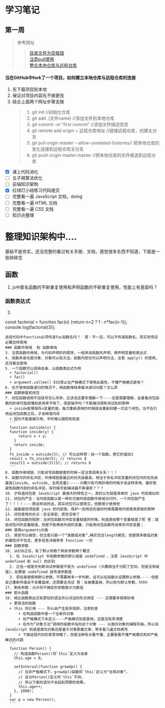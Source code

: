 # 学习笔记  
## 第一周
>参考网址  
>>[目录文件为空报错](https://www.jianshu.com/p/40ffdd0654f4)  
[注意pull使用](https://www.cnblogs.com/alex-415/p/6912294.html)  
[整合本地仓库与远程仓库](https://blog.csdn.net/u012145252/article/details/80628451)  
#### 当在GitHub中fork了一个项目，如何建立本地仓库与远程仓库的连接  
1. 先下载项目到本地  
2. 保证对项目内容先不做更改  
3. 结合上面两个网址步骤去做  
    >1. git init //初始化仓库  
    >2. git add .(文件name) //添加文件到本地仓库  
    >3. git commit -m "first commit" //添加文件描述信息  
    >4. git remote add origin + 远程仓库地址 //链接远程仓库，创建主分支  
    >5. git pull origin master --allow-unrelated-histories// 把本地仓库的变化连接到远程仓库主分支  
    >6. git push origin master:master //把本地仓库的文件推送到远程仓库  
- [x] 课上代码消化
- [ ] 五子棋算法优化
- [ ] 前端知识架构
- [x] 红绿灯小结练习代码提交
- [ ] 完整看一遍 JavaScript 文档，doing
- [ ] 完整看一遍 HTML 文档
- [ ] 完整看一遍 CSS 文档
- [ ] 知识点整理

# 整理知识架构中....
基础不是夯实，还没完整的看过有关手册、文档，感觉很多东西不知道，下面是一些碎碎念 
## 函数 
1. js中匿名函数的不断重复使用和声明函数的不断重复使用，性能上有差距吗？
### 函数表达式  
2. ```
  const factorial = function fac(n) {return n<2 ? 1 : n*fac(n-1)};
  console.log(factorial(3));
  ```  
  这段代码中function必须传递fac函数名吗？  答：不一定，可以不传递函数名，其实觉得没必要这样使用
### 函数作用域  和 函数堆栈
3. 注意函数作用域，与代码声明的的顺序，一般来说函数先声明，再声明变量和表达式
4. 函数本身也是对象，对象可以有方法，函数内部也可以声明方法，注意 apply() 的使用,还没看这是啥
5. 一个函数可以调用自身，以函数表达式为例
    + factorial()
    + fac()
    + argument.callee() ES5禁止在严格模式下使用此属性，不懂严格模式是啥？
6. 在不使用函数递归的情况下，用函数堆栈来解决递归问题？怎么弄
### 函数嵌套和闭包
7. 闭包函数调用不加括号怎么传参，应该说还要多理解一下----还是需要理解，去看看闭包函数的妙用可能就懂到底用来干啥了，保密操作吗？不能被试探和测试到的那种
    + inside能够保存x变量的值，每次重新调用的时候就会重新创建一次这个闭包，当不在引用此闭包函数之后，才会释放内存  
    + 因为不能直接引用，平时难以跟踪和检查
    ```
    function outside(x) {
    function inside(y) {
        return x + y;
      }
      return inside;
    }
    fn_inside = outside(3); // 可以这样想：给一个函数，使它的值加3
    result = fn_inside(5); // returns 8
    result1 = outside(3)(5); // returns 8
    ```
8. 函数作用域链，只能说写函数嵌套的时候一定注意调用关系！！！
9. 函数内的命名冲突，作用域链是最近的优先级最高，相当于命名冲突变量的闭包内的优先级最高{inside, outside, 全局变量}-----大概只有巧用妙用的时候才会这样来用，最好是避免函数内部的命名冲突，有时候可能编译器不靠谱呢？？？
10. 才知道闭包是 JavaScript 最强大的特性之一，真的以为就是简单的 java 内部类似的
11. 闭包的产生：当内部函数以某一种形式被外部函数作用域访问时，一个闭包就产生了！！！！----那这样说的话，其实闭包可以很常见，但是很少使用吧
12. 越看越觉得就是 java 的内部类，保护一些特定的值的时候需要用内部类来获取的那种
13. 闭包使用的优点：安全保密，感觉没啥了
14. 闭包函数的陷阱：当闭包函数对冲突变量赋值的时候，到底是给哪个变量赋值了呢 答：就给闭包内的变量赋值，但是不能再用外部的变量，只能用闭包函数传进来的冲突变量；
### 使用arguments对象
15. 感觉可以接受，但注意只是一个“类数组对象”,确实包含length属性，但是很多数组对象的属性并不包含，更多信息详细参考 Function 一栏  
### 函数参数
16. 从ES6之后，有了默认参数个剩余参数两个概念
    1. 在 JavaScript 中函数参数的默认值是 undefined ，注意 JavaScript 中 undefined 和 null 的区别
    2. 过去一般是先判断测试参数是不是为 undefined (大概相当于分配了空间，但是没有赋值)，如果是 undefined 就传递参数值  
    3. 现在直接使用默认参数，不需要再多一步判断，且可以在函数头设置默认参数-----但是自己重新传值会不会覆盖掉，还需要去测试 答：会被覆盖掉，所以称为默认参数，hhhh
17. 剩余参数：允许将不确定的参数表示为数组
### 箭头函数
18. 相比函数表达式有更短的语法并以词法的形式绑定 --- 还需要多探索妙用
    + 更简洁的函数
    + this 的引用 --- 所以会产生挺多陷阱，注意检查
        + 在构造函数中是一个全新的对象
        + 在严格模式下未定义----严格模式到底是啥，还是没有弄清楚
        + 在作为“对象方法”调用的函数中指向这个对象 --- 以面向对象的编程风格，所以说 JavaScript 到底是面向对象还是基于对象那篇文章，等多看几遍文档再写
        + 下面这段代码的意思领略了，但是注释有点看不懂，主要是看不懂严格模式和非严格模式的问题
    ```
    function Person() {
      // 构造函数Person()将`this`定义为自身
      this.age = 0;

      setInterval(function growUp() {
        // 在非严格模式下，growUp()函数将`this`定义为“全局对象”，
        // 这与Person()定义的`this`不同，
        // 所以下面的语句不会起到预期的效果。
        this.age++;
      }, 1000);
    }
    var p = new Person();
    ```


